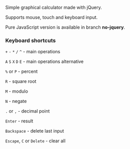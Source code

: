 Simple graphical calculator made with jQuery.

Supports mouse, touch and keyboard input.

Pure JavaScript version is available in branch **no-jquery**.

### Keyboard shortcuts

`+` `-` `*` `/` `^` - main operations

`A` `S` `X` `D` `E` - main operations alternative

`%` or `P` - percent

`R` - square root

`M` - modulo

`N` - negate

`.` or `,` - decimal point

`Enter` - result

`Backspace` - delete last input

`Escape`, `C` or `Delete` - clear all

